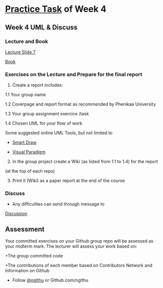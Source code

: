 # [Practice Task](https://nglthu.github.io/OOP_References/Practice_week4) of Week 4

## Week 4 UML & Discuss

### Lecture and Book


[Lecture Slide 7](https://nglthu.github.io/OOP_References/Slides/UML.pdf)

[Book](https://nglthu.github.io/Books/java/BruceEckel_Thinking_in_Java_4th_Edition.pdf)

### Exercises on the Lecture and Prepare for the final report


1. Create a report includes:
   
1.1 Your group name
   
1.2 Coverpage and report format as recommended by Phenikaa University   

1.3 Your group assignment exercice /task

1.4 Chosen UML for your flow of work
   
   Some suggested online UML Tools, but not limited to
   
   + [Smart Draw](https://app.smartdraw.com/?nsu=1)
     
   + [Visual Paradigm](https://online.visual-paradigm.com/drive/#diagramlist:proj=0&diagram=list)


2. In the group project create a Wiki (as listed from 1.1 to 1.4) for the report
  
(at the top of each repo)

3. Print it (Wiki) as a paper report at the end of the course


### Discuss
+ Any difficulties can send through message to 

[Discussion](https://github.com/nglthu/OOP_References/discussions)

## Assessment

Your committed exercises on your Github group repo will be assessed as your midterm mark.
The lecturer will assess your work based on:

+The group committed code

+The contributions of each member based on Contributors Network and Information on Github


+ Follow [@nglthu](https://github.com/nglthu) or Github.com/nglthu

 
